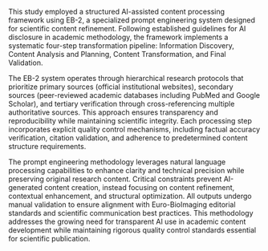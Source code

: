 This study employed a structured AI-assisted content processing framework using EB-2, a specialized prompt engineering system designed for scientific content refinement. Following established guidelines for AI disclosure in academic methodology, the framework implements a systematic four-step transformation pipeline: Information Discovery, Content Analysis and Planning, Content Transformation, and Final Validation.



The EB-2 system operates through hierarchical research protocols that prioritize primary sources (official institutional websites), secondary sources (peer-reviewed academic databases including PubMed and Google Scholar), and tertiary verification through cross-referencing multiple authoritative sources. This approach ensures transparency and reproducibility while maintaining scientific integrity. Each processing step incorporates explicit quality control mechanisms, including factual accuracy verification, citation validation, and adherence to predetermined content structure requirements.



The prompt engineering methodology leverages natural language processing capabilities to enhance clarity and technical precision while preserving original research content. Critical constraints prevent AI-generated content creation, instead focusing on content refinement, contextual enhancement, and structural optimization. All outputs undergo manual validation to ensure alignment with Euro-BioImaging editorial standards and scientific communication best practices. This methodology addresses the growing need for transparent AI use in academic content development while maintaining rigorous quality control standards essential for scientific publication.





